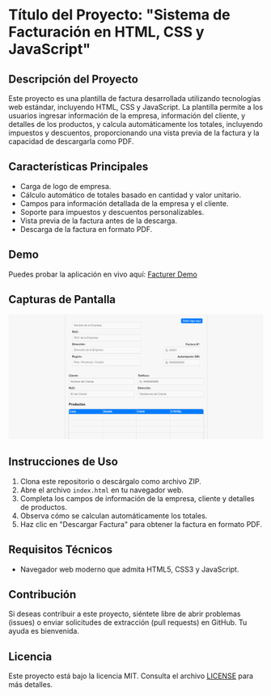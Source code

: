 # Título del Proyecto: "Sistema de Facturación en HTML, CSS y JavaScript"

## Descripción del Proyecto

Este proyecto es una plantilla de factura desarrollada utilizando tecnologías web estándar, incluyendo HTML, CSS y JavaScript. La plantilla permite a los usuarios ingresar información de la empresa, información del cliente, y detalles de los productos, y calcula automáticamente los totales, incluyendo impuestos y descuentos, proporcionando una vista previa de la factura y la capacidad de descargarla como PDF.

## Características Principales

- Carga de logo de empresa.
- Cálculo automático de totales basado en cantidad y valor unitario.
- Campos para información detallada de la empresa y el cliente.
- Soporte para impuestos y descuentos personalizables.
- Vista previa de la factura antes de la descarga.
- Descarga de la factura en formato PDF.

## Demo

Puedes probar la aplicación en vivo aquí: [Facturer Demo](https://facturer.vercel.app/)

## Capturas de Pantalla

![Texto Alternativo](./assets/screenshots/Screenshot.png)

## Instrucciones de Uso

1. Clona este repositorio o descárgalo como archivo ZIP.
2. Abre el archivo `index.html` en tu navegador web.
3. Completa los campos de información de la empresa, cliente y detalles de productos.
4. Observa cómo se calculan automáticamente los totales.
5. Haz clic en "Descargar Factura" para obtener la factura en formato PDF.

## Requisitos Técnicos

- Navegador web moderno que admita HTML5, CSS3 y JavaScript.

## Contribución

Si deseas contribuir a este proyecto, siéntete libre de abrir problemas (issues) o enviar solicitudes de extracción (pull requests) en GitHub. Tu ayuda es bienvenida.

## Licencia

Este proyecto está bajo la licencia MIT. Consulta el archivo [LICENSE](LICENSE) para más detalles.
